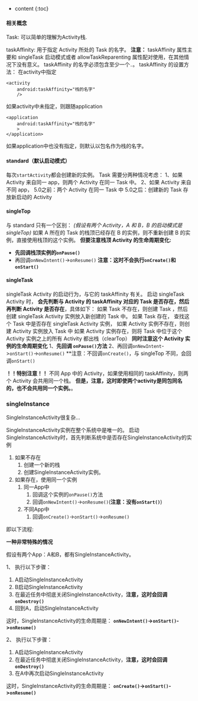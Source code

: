 ---
---
* content
{:toc}

#### 相关概念

Task: 可以简单的理解为Activity栈.

taskAffinity: 用于指定 Activity 所处的 Task 的名字。
**注意：**
taskAffinity 属性主要和 singleTask 启动模式或者 allowTaskReparenting 属性配对使用，在其他情况下没有意义。
taskAffinity 的名字必须包含至少一个`.`。
taskAffinity 的设置方法：
在activity中指定
```
<activity
    android:taskAffinity="栈的名字"
    />
```
如果activity中未指定，则跟随application
```
<application
    android:taskAffinity="栈的名字"
    >
</application>
```
如果application中也没有指定，则默认以包名作为栈的名字。

#### standard（默认启动模式）

每次`startActivity`都会创建新的实例。
Task 需要分两种情况考虑：
1、如果 Activity 来自同一 app，则两个 Activity 在同一 Task 中。
2、如果 Activity 来自不同 app，
5.0之前：两个 Activity 在同一 Task 中
5.0之后：创建新的 Task 存放新启动的 Activity

#### singleTop

与 standard 只有一个区别：
_(假设有两个 Activity，A 和 B，B 的启动模式是 singleTop)_
如果 A 所在的 Task 的栈顶已经存在 B 的实例，则不重新创建 B 的实例，直接使用栈顶的这个实例。
**但要注意栈顶 Activity 的生命周期变化:**
* **先回调栈顶实例的`onPause()`**
* 再回调`onNewIntent()`->`onResume()`
**注意：这时不会执行`onCreate()`和`onStart()`**

#### singleTask

singleTask Activity 的启动行为，与它的 taskAffinity 有关。
启动 singleTask Activity 时，
**会先判断与 Activity 的 taskAffinity 对应的 Task 是否存在，然后再判断 Activity 是否存在**，具体如下：
如果 Task 不存在，则创建 Task ，然后创建 singleTask Activity 实例放入新创建的 Task 中。
如果 Task 存在，
  查找这个 Task 中是否存在 singleTask Activity 实例，
    如果 Activity 实例不存在，则创建 Activity 实例放入 Task 中
    如果 Activity 实例存在，则将 Task 中位于这个 Activity 实例之上的所有 Activity 都出栈（clearTop）
      **同时注意这个 Activity 实例的生命周期变化**
      1、**先回调 `onPause()`方法**
      2、再回调`onNewIntent`->`onStart()`->`onResume()`
        **注意：不回调`onCreate()`，与 singleTop 不同，会回调`onStart()`

**！！特别注意！！**
不同 App 中的 Activity，如果使用相同的 taskAffinity，则两个 Activity 会共用同一个栈。
**但是，注意，这时即使两个activity是同包同名的，也不会共用同一个实例。**。

### singleInstance

SingleInstanceActivity很复杂...

SingleInstanceActivity实例在整个系统中是唯一的。
启动SingleInstanceActivity时，首先判断系统中是否存在SingleInstanceActivity的实例

1. 如果不存在
    1. 创建一个新的栈
    1. 创建SingleInstanceActivity实例。
1. 如果存在，使用同一个实例
    1. 同一App中
        1. 回调这个实例的`onPause()`方法
        1. 回调`onNewIntent()`->`onResume()`(**注意：没有`onStart()`**)
    1. 不同App中
        1. 回调`onCreate()`->`onStart()`->`onResume()`

即以下流程:

<div class="flow">
<textarea class="code" style="display: none;" rows="0">
st=>start: 启动Activity
e=>end: 完成
cond1=>condition: 是否存在
Activity实例
op1=>operation: 创建新栈
op2=>operation: 创建Activity实例
cond2=>condition: 同一App中
op3=>operation: 先回调这个实例的 onPause() 方法
op4=>operation: 再回调
onNewIntent()
onResume()
(注意：没有 onStart())
op5=>operation: 回调
onCreate()
onStart()
onResume()

st->cond1
cond1(no)->op1->op2->e
cond1(yes)->cond2
cond2(yes)->op3->op4->e
cond2(no)->op5->e
</textarea>
</div>

**一种非常特殊的情况**

假设有两个App：A和B，都有SingleInstanceActivity。

1、 执行以下步骤：

1. A启动SingleInstanceActivity
1. B启动SingleInstanceActivity
1. 在最近任务中彻底关闭SingleInstanceActivity，**注意，这时会回调`onDestroy()`**
1. 回到A，启动SingleInstanceActivity

这时，SingleInstanceActivity的生命周期是：
**`onNewIntent()`->`onStart()`->`onResume()`**

2、 执行以下步骤：

1. A启动SingleInstanceActivity
1. 在最近任务中彻底关闭SingleInstanceActivity，**注意，这时会回调`onDestroy()`**
1. 在A中再次启动SingleInstanceActivity

这时，SingleInstanceActivity的生命周期是：
**`onCreate()`->`onStart()`->`onResume()`**
